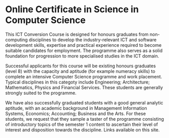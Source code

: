  # Online Certificate in Science in Computer Science
 This ICT Conversion Course is designed for honours graduates from non-computing disciplines to develop the industry-relevant ICT and software development skills, expertise and practical experience required to become suitable candidates for employment. The programme also serves as a solid foundation for progression to more specialised studies in the ICT domain.

 Successful applicants for this course will be existing honours graduates (level 8) with the capacity and aptitude (for example numeracy skills) to complete an intensive Computer Science programme and work placement. Typical disciplines in this categoty include Engineering; Architecture; Mathematics, Physics and Financial Services. These students are generally strongly suited to the programme.

 We have also successfully graduated students with a good general analytic aptitude, with an academic background in Management Information Systems, Economics; Accounting; Business and the Arts. For these students, we request that they sample a taster of the programme consisting of introductory topics of the semester 1 content to ascertain their level of interest and disposition towards the discipline. Links available on this site.